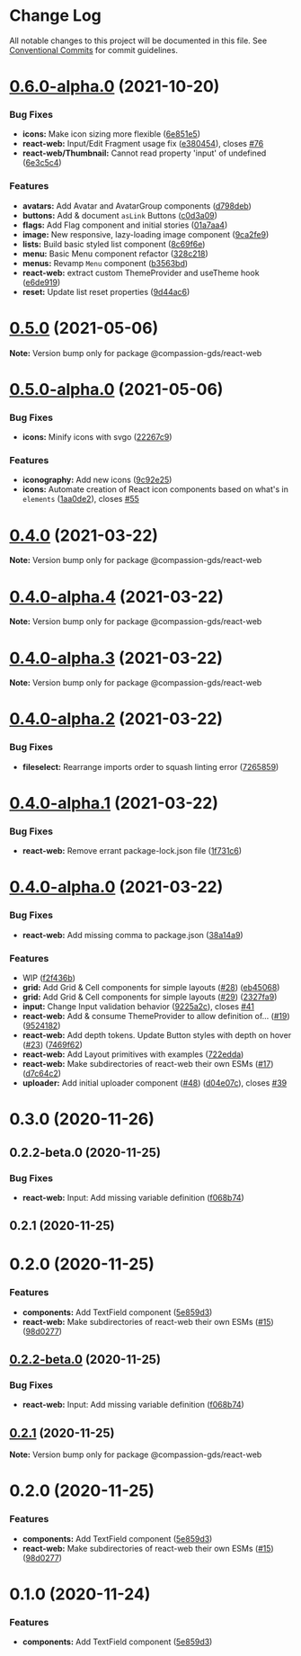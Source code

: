 # Change Log

All notable changes to this project will be documented in this file.
See [Conventional Commits](https://conventionalcommits.org) for commit guidelines.

# [0.6.0-alpha.0](https://github.com/compassion-gds/compassion-gds/compare/@compassion-gds/react-web@0.5.0...@compassion-gds/react-web@0.6.0-alpha.0) (2021-10-20)


### Bug Fixes

* **icons:** Make icon sizing more flexible ([6e851e5](https://github.com/compassion-gds/compassion-gds/commit/6e851e528ce1917d34b9a29490146869efffce74))
* **react-web:** Input/Edit Fragment usage fix ([e380454](https://github.com/compassion-gds/compassion-gds/commit/e380454716cbf888785a79a8042687bb793f4509)), closes [#76](https://github.com/compassion-gds/compassion-gds/issues/76)
* **react-web/Thumbnail:** Cannot read property 'input' of undefined ([6e3c5c4](https://github.com/compassion-gds/compassion-gds/commit/6e3c5c4825eb10ae214100f7fa2c3906bf376886))


### Features

* **avatars:** Add Avatar and AvatarGroup components ([d798deb](https://github.com/compassion-gds/compassion-gds/commit/d798deb05ddbc99888094b4a1cecc7ceaf35a971))
* **buttons:** Add & document `asLink` Buttons ([c0d3a09](https://github.com/compassion-gds/compassion-gds/commit/c0d3a090c0e0bea069214e4b1ce31a1ac4fc91c1))
* **flags:** Add Flag component and initial stories ([01a7aa4](https://github.com/compassion-gds/compassion-gds/commit/01a7aa447bf61412e5d820f293d9f768fe026b69))
* **image:** New responsive, lazy-loading image component ([9ca2fe9](https://github.com/compassion-gds/compassion-gds/commit/9ca2fe9e71102fe7543eb31f20c60f9d5b8315d5))
* **lists:** Build basic styled list component ([8c69f6e](https://github.com/compassion-gds/compassion-gds/commit/8c69f6e5f99f3580d2f79ef26edf3f5e046d22b1))
* **menu:** Basic Menu component refactor ([328c218](https://github.com/compassion-gds/compassion-gds/commit/328c2180dc43b56438c425be7d8ca14a0f1e88e6))
* **menus:** Revamp `Menu` component ([b3563bd](https://github.com/compassion-gds/compassion-gds/commit/b3563bda2e17c0a560a31d08c330c4c0c5bdb6e5))
* **react-web:** extract custom ThemeProvider and useTheme hook ([e6de919](https://github.com/compassion-gds/compassion-gds/commit/e6de919e109d96a19e69139d28c3092f5cbc0b65))
* **reset:** Update list reset properties ([9d44ac6](https://github.com/compassion-gds/compassion-gds/commit/9d44ac62728212515cb513bdaf66794bbd963ae5))





# [0.5.0](https://github.com/compassion-gds/compassion-gds/compare/@compassion-gds/react-web@0.5.0-alpha.0...@compassion-gds/react-web@0.5.0) (2021-05-06)

**Note:** Version bump only for package @compassion-gds/react-web





# [0.5.0-alpha.0](https://github.com/compassion-gds/compassion-gds/compare/@compassion-gds/react-web@0.4.0...@compassion-gds/react-web@0.5.0-alpha.0) (2021-05-06)


### Bug Fixes

* **icons:** Minify icons with svgo ([22267c9](https://github.com/compassion-gds/compassion-gds/commit/22267c9adb5fd29a80324e1bb5d1bec796d69dbd))


### Features

* **iconography:** Add new icons ([9c92e25](https://github.com/compassion-gds/compassion-gds/commit/9c92e254b9dce37f3cac25d2d7c7ba855053f94b))
* **icons:** Automate creation of React icon components based on what's in `elements` ([1aa0de2](https://github.com/compassion-gds/compassion-gds/commit/1aa0de21c26b6d84541034971ace0afef650ded2)), closes [#55](https://github.com/compassion-gds/compassion-gds/issues/55)





# [0.4.0](https://github.com/compassion-gds/compassion-gds/compare/@compassion-gds/react-web@0.4.0-alpha.4...@compassion-gds/react-web@0.4.0) (2021-03-22)

**Note:** Version bump only for package @compassion-gds/react-web





# [0.4.0-alpha.4](https://github.com/compassion-gds/compassion-gds/compare/@compassion-gds/react-web@0.4.0-alpha.3...@compassion-gds/react-web@0.4.0-alpha.4) (2021-03-22)

**Note:** Version bump only for package @compassion-gds/react-web





# [0.4.0-alpha.3](https://github.com/compassion-gds/compassion-gds/compare/@compassion-gds/react-web@0.4.0-alpha.2...@compassion-gds/react-web@0.4.0-alpha.3) (2021-03-22)

**Note:** Version bump only for package @compassion-gds/react-web





# [0.4.0-alpha.2](https://github.com/compassion-gds/compassion-gds/compare/@compassion-gds/react-web@0.4.0-alpha.1...@compassion-gds/react-web@0.4.0-alpha.2) (2021-03-22)


### Bug Fixes

* **fileselect:** Rearrange imports order to squash linting error ([7265859](https://github.com/compassion-gds/compassion-gds/commit/72658591209d854c64b692f3a744a60195865714))





# [0.4.0-alpha.1](https://github.com/compassion-gds/compassion-gds/compare/@compassion-gds/react-web@0.4.0-alpha.0...@compassion-gds/react-web@0.4.0-alpha.1) (2021-03-22)


### Bug Fixes

* **react-web:** Remove errant package-lock.json file ([1f731c6](https://github.com/compassion-gds/compassion-gds/commit/1f731c6952f44ec560a366d1d72d7deaea504aa5))





# [0.4.0-alpha.0](https://github.com/compassion-gds/compassion-gds/compare/@compassion-gds/react-web@0.3.0...@compassion-gds/react-web@0.4.0-alpha.0) (2021-03-22)


### Bug Fixes

* **react-web:** Add missing comma to package.json ([38a14a9](https://github.com/compassion-gds/compassion-gds/commit/38a14a9df224296602f675c07352dcb7f90c6ad1))


### Features

* WIP ([f2f436b](https://github.com/compassion-gds/compassion-gds/commit/f2f436bf0f512bbc46497798a0fa004adfbe223d))
* **grid:** Add Grid & Cell components for simple layouts ([#28](https://github.com/compassion-gds/compassion-gds/issues/28)) ([eb45068](https://github.com/compassion-gds/compassion-gds/commit/eb45068c1c6841f5518563e2e8f80bc4fef5ca66))
* **grid:** Add Grid & Cell components for simple layouts ([#29](https://github.com/compassion-gds/compassion-gds/issues/29)) ([2327fa9](https://github.com/compassion-gds/compassion-gds/commit/2327fa9741e24763704bd09a67da1e6aa068ff98))
* **input:** Change Input validation behavior ([9225a2c](https://github.com/compassion-gds/compassion-gds/commit/9225a2c743651bf6fc93103030fb7bffa30f36f4)), closes [#41](https://github.com/compassion-gds/compassion-gds/issues/41)
* **react-web:** Add & consume ThemeProvider to allow definition of… ([#19](https://github.com/compassion-gds/compassion-gds/issues/19)) ([9524182](https://github.com/compassion-gds/compassion-gds/commit/9524182d254081f69d9d5894353c7625b96cbbeb))
* **react-web:** Add depth tokens. Update Button styles with depth on hover ([#23](https://github.com/compassion-gds/compassion-gds/issues/23)) ([7469f62](https://github.com/compassion-gds/compassion-gds/commit/7469f62b871e06c8dbdd6fa24c7fa2eb3bea8712))
* **react-web:** Add Layout primitives with examples ([722edda](https://github.com/compassion-gds/compassion-gds/commit/722edda2ff60f9fd51a8df69b0132930563aa8bc))
* **react-web:** Make subdirectories of react-web their own ESMs ([#17](https://github.com/compassion-gds/compassion-gds/issues/17)) ([d7c64c2](https://github.com/compassion-gds/compassion-gds/commit/d7c64c2479b557c2fae3846729ba4b9b63ccfe76))
* **uploader:** Add initial uploader component ([#48](https://github.com/compassion-gds/compassion-gds/issues/48)) ([d04e07c](https://github.com/compassion-gds/compassion-gds/commit/d04e07cae952bdc2c3bae0a4025de6274fdb671a)), closes [#39](https://github.com/compassion-gds/compassion-gds/issues/39)





# 0.3.0 (2020-11-26)



## 0.2.2-beta.0 (2020-11-25)


### Bug Fixes

* **react-web:** Input: Add missing variable definition ([f068b74](https://github.com/compassion-gds/compassion-gds/commit/f068b744219df1bc4c327b08ddd3630fd3bc7341))



## 0.2.1 (2020-11-25)



# 0.2.0 (2020-11-25)


### Features

* **components:** Add TextField component ([5e859d3](https://github.com/compassion-gds/compassion-gds/commit/5e859d358b533f7907a4ae0ddeaefeec614e2a86))
* **react-web:** Make subdirectories of react-web their own ESMs ([#15](https://github.com/compassion-gds/compassion-gds/issues/15)) ([98d0277](https://github.com/compassion-gds/compassion-gds/commit/98d0277e49b722288d98ae5fff50d138fbdd531f))





## [0.2.2-beta.0](https://github.com/compassion-gds/compassion-gds/compare/v0.2.1...v0.2.2-beta.0) (2020-11-25)


### Bug Fixes

* **react-web:** Input: Add missing variable definition ([f068b74](https://github.com/compassion-gds/compassion-gds/commit/f068b744219df1bc4c327b08ddd3630fd3bc7341))





## [0.2.1](https://github.com/compassion-gds/compassion-gds/compare/v0.2.0...v0.2.1) (2020-11-25)

**Note:** Version bump only for package @compassion-gds/react-web





# 0.2.0 (2020-11-25)


### Features

* **components:** Add TextField component ([5e859d3](https://github.com/compassion-gds/compassion-gds/commit/5e859d358b533f7907a4ae0ddeaefeec614e2a86))
* **react-web:** Make subdirectories of react-web their own ESMs ([#15](https://github.com/compassion-gds/compassion-gds/issues/15)) ([98d0277](https://github.com/compassion-gds/compassion-gds/commit/98d0277e49b722288d98ae5fff50d138fbdd531f))





# 0.1.0 (2020-11-24)


### Features

* **components:** Add TextField component ([5e859d3](https://github.com/compassion-gds/compassion-gds/commit/5e859d358b533f7907a4ae0ddeaefeec614e2a86))
